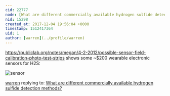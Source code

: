 ```yaml
---
cid: 22777
node: [What are different commercially available hydrogen sulfide detection methods?](../notes/warren/12-04-2017/what-are-different-commercially-available-hydrogen-sulfide-detection-methods)
nid: 15298
created_at: 2017-12-04 19:56:04 +0000
timestamp: 1512417364
uid: 1
author: [warren](../profile/warren)
---
```


https://publiclab.org/notes/megan/4-2-2012/possible-sensor-field-calibration-photo-test-strips shows some ~$200 wearable electronic sensors for H2S:

![sensor](https://publiclab.org/sites/default/files/imagecache/default/H2S%20Monitoring.JPG)

[warren](../profile/warren) replying to: [What are different commercially available hydrogen sulfide detection methods?](../notes/warren/12-04-2017/what-are-different-commercially-available-hydrogen-sulfide-detection-methods)

